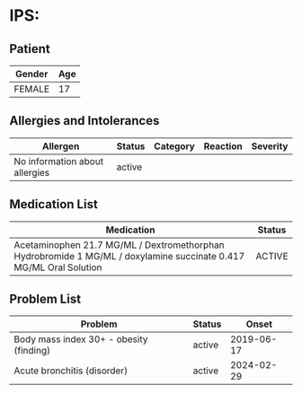 # IPS:

## Patient

|Gender|Age|
|---|---|
|FEMALE|17|

## Allergies and Intolerances

|Allergen|Status|Category|Reaction|Severity|
|---|---|---|---|---|
|No information about allergies|active||||

## Medication List

|Medication|Status|
|---|---|
|Acetaminophen 21.7 MG/ML / Dextromethorphan Hydrobromide 1 MG/ML / doxylamine succinate 0.417 MG/ML Oral Solution|ACTIVE|

## Problem List

|Problem|Status|Onset|
|---|---|---|
|Body mass index 30+ - obesity (finding)|active|2019-06-17|
|Acute bronchitis (disorder)|active|2024-02-29|
